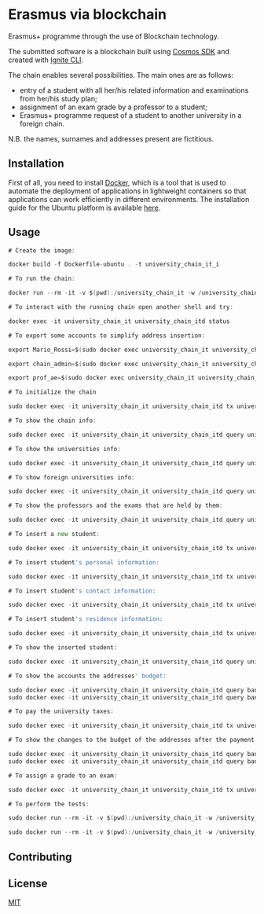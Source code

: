 # Erasmus via blockchain

Erasmus+ programme through the use of Blockchain technology.

The submitted software is a blockchain built using [Cosmos SDK](https://v1.cosmos.network/sdk) and created with [Ignite CLI](https://ignite.com/cli).

The chain enables several possibilities. The main ones are as follows:
- entry of a student with all her/his related information and examinations from her/his study plan;
- assignment of an exam grade by a professor to a student;
- Erasmus+ programme request of a student to another university in a foreign chain.

N.B. the names, surnames and addresses present are fictitious.

## Installation

First of all, you need to install [Docker](https://www.docker.com/), which is a tool that is used to automate the deployment of applications in lightweight containers so that applications can work efficiently in different environments. The installation guide for the Ubuntu platform is available [here](https://docs.docker.com/desktop/install/ubuntu/).

## Usage



```go
# Create the image:

docker build -f Dockerfile-ubuntu . -t university_chain_it_i

# To run the chain:

docker run --rm -it -v $(pwd):/university_chain_it -w /university_chain_it -p 1317:1317 -p 3000:3000 -p 4500:4500 -p 5000:5000 -p 26657:26657 --name university_chain_it university_chain_it_i ignite chain serve --reset-once

# To interact with the running chain open another shell and try: 

docker exec -it university_chain_it university_chain_itd status

# To export some accounts to simplify address insertion:

export Mario_Rossi=$(sudo docker exec university_chain_it university_chain_itd keys show "Mario Rossi" -a) 

export chain_admin=$(sudo docker exec university_chain_it university_chain_itd keys show "Admin Chain IT" -a) 

export prof_ae=$(sudo docker exec university_chain_it university_chain_itd keys show "Prof. Domenico Asprucci" -a) 

# To initialize the chain

sudo docker exec -it university_chain_it university_chain_itd tx universitychainit configure-chain --from $chain_admin --gas auto 

# To show the chain info:

sudo docker exec -it university_chain_it university_chain_itd query universitychainit show-chain-info 

# To show the universities info:

sudo docker exec -it university_chain_it university_chain_itd query universitychainit list-university-info 

# To show foreign universities info:

sudo docker exec -it university_chain_it university_chain_itd query universitychainit list-foreign-universities

# To show the professors and the exams that are held by them:

sudo docker exec -it university_chain_it university_chain_itd query universitychainit list-professors-exams

# To insert a new student:

sudo docker exec -it university_chain_it university_chain_itd tx universitychainit register-new-student unipi Mario Rossi master cs "Computer Science" --from $Mario_Rossi --gas auto  

# To insert student's personal information:

sudo docker exec -it university_chain_it university_chain_itd tx universitychainit insert-student-personal-info unipi 1 male 1994-06-06 italian italy Rome Rome 1111111111111111 20000 --from $Mario_Rossi --gas auto 

# To insert student's contact information:

sudo docker exec -it university_chain_it university_chain_itd tx universitychainit insert-student-contact-info unipi 1 "via roma" mario.rossi@example.it 0000000000 --from $Mario_Rossi --gas auto 

# To insert student's residence information:

sudo docker exec -it university_chain_it university_chain_itd tx universitychainit insert-student-residence-info unipi 1 italy PI Pisa 56100 "via roma" 3 0000000000 --from $Mario_Rossi --gas auto 

# To show the inserted student:

sudo docker exec -it university_chain_it university_chain_itd query universitychainit show-stored-student unipi_1 

# To show the accounts the addresses' budget:

sudo docker exec -it university_chain_it university_chain_itd query bank balances $Mario_Rossi 
sudo docker exec -it university_chain_it university_chain_itd query bank balances $unipi

# To pay the university taxes: 

sudo docker exec -it university_chain_it university_chain_itd tx universitychainit pay-taxes unipi 1 --from $Mario_Rossi --gas auto 

# To show the changes to the budget of the addresses after the payment of taxes:

sudo docker exec -it university_chain_it university_chain_itd query bank balances $Mario_Rossi 
sudo docker exec -it university_chain_it university_chain_itd query bank balances $unipi

# To assign a grade to an exam:

sudo docker exec -it university_chain_it university_chain_itd tx universitychainit insert-exam-grade unipi 1 "Algorithm engineering" 25 --from $prof_ae --gas auto 

# To perform the tests:

sudo docker run --rm -it -v $(pwd):/university_chain_it -w /university_chain_it university_chain_it_i go test university_chain_it/x/universitychainit/types

sudo docker run --rm -it -v $(pwd):/university_chain_it -w /university_chain_it university_chain_it_i go test university_chain_it/x/universitychainit/keeper

```

## Contributing



## License

[MIT](https://choosealicense.com/licenses/mit/)